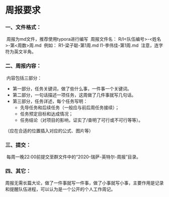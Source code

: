 # 周报要求

### 一、文件格式：

​	周报为md文件，推荐使用typora进行编写
​    周报文件名：	R/I<队伍编号>-<姓名>-第<周数>周.md
​	例如：	R1-梁子聪-第1周.md        I1-李伟佳-第1周.md
​	注意，连字符为英文半角。

### 二、周报内容：

​	内容包括三部分：

  * 第一部分，任务关键词，做了些什么事，一件事一个关键词。
  * 第二部分，一句话描述一项任务，这周做了几件事就写几句话。
  * 第三部分，任务详述，每个任务写明：
      * 先导任务和后续任务（一般应与前后周任务接续）；
      * 任务预定目标和达成情况；
      * 任务结论（对项目的影响，证实了/查明了可行或不可行等等）。

（应在合适的位置插入对应的公式、图片等）

### 三、提交：

​	每周一晚22:00前提交至群文件中的“2020-瑞萨-英特尔-周报”目录。

### 四、其它：

​	周报无需长篇大论，做了一件事就写一件事，做了小事就写小事，主要作用是记录和提醒队伍进程，可以认为是一个公开的个人工作周记。